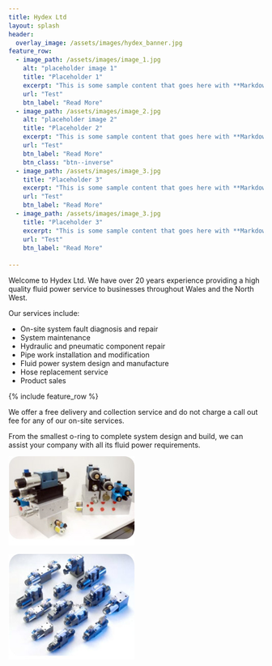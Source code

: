 ```yaml
---
title: Hydex Ltd
layout: splash
header:
  overlay_image: /assets/images/hydex_banner.jpg
feature_row:
  - image_path: /assets/images/image_1.jpg
    alt: "placeholder image 1"
    title: "Placeholder 1"
    excerpt: "This is some sample content that goes here with **Markdown** formatting."
    url: "Test"
    btn_label: "Read More"
  - image_path: /assets/images/image_2.jpg
    alt: "placeholder image 2"
    title: "Placeholder 2"
    excerpt: "This is some sample content that goes here with **Markdown** formatting."
    url: "Test"
    btn_label: "Read More"
    btn_class: "btn--inverse"
  - image_path: /assets/images/image_3.jpg
    title: "Placeholder 3"
    excerpt: "This is some sample content that goes here with **Markdown** formatting."
    url: "Test"
    btn_label: "Read More"
  - image_path: /assets/images/image_3.jpg
    title: "Placeholder 3"
    excerpt: "This is some sample content that goes here with **Markdown** formatting."
    url: "Test"
    btn_label: "Read More"
  
---
```


Welcome to Hydex Ltd. We have over 20 years experience providing a high quality fluid power service to businesses throughout Wales and the North West.


Our services include:
- On-site system fault diagnosis and repair
- System maintenance
- Hydraulic and pneumatic component repair
- Pipe work installation and modification
- Fluid power system design and manufacture
- Hose replacement service
- Product sales

{% include feature_row %}

We offer a free delivery and collection service and do not charge a call out fee for any of our on-site services.

From the smallest o-ring to complete system design and build, we can assist your company with all its fluid power requirements.

![](/assets/images/image.jpg)


![](/assets/images/image2.jpg)
